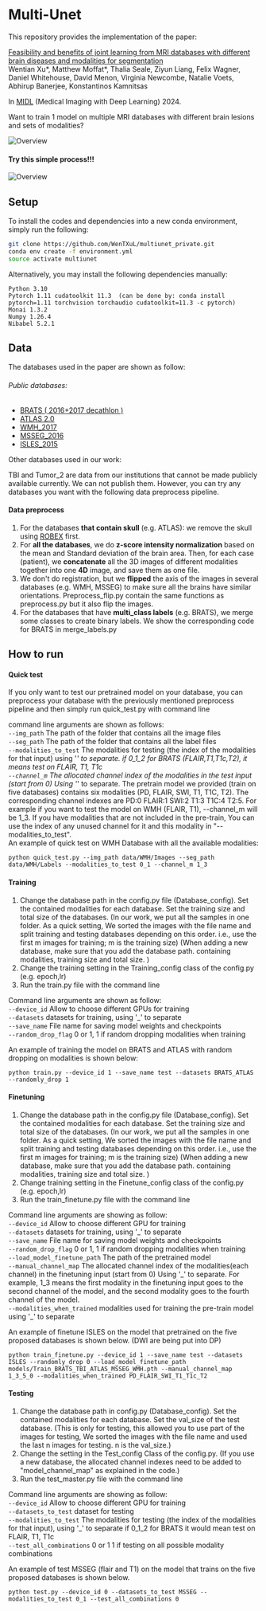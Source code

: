# Multi-Unet

This repository provides the implementation of the paper:

[Feasibility and benefits of joint learning from MRI databases with different brain diseases and modalities for segmentation](https://arxiv.org/pdf/2405.18511)  
Wentian Xu*, Matthew Moffat*, Thalia Seale, Ziyun Liang, Felix Wagner, Daniel Whitehouse, David Menon, Virginia Newcombe, Natalie Voets, Abhirup Banerjee, Konstantinos Kamnitsas 

In [MIDL](https://2024.midl.io/) (Medical Imaging with Deep Learning) 2024.

Want to train 1 model on multiple MRI databases with different brain lesions and sets of modalities?

<!-- ![image](https://github.com/WenTXuL/Multi_unet_private/blob/main/readmefigure2.png) -->
![Overview](readmefigure2.png)

#### Try this simple process!!!
<!-- ![image](https://github.com/WenTXuL/Multi_unet_private/blob/main/readmefigure.png) -->
![Overview](readmefigure.png)

## Setup
To install the codes and dependencies into a new conda environment, simply run the following:

```bash
git clone https://github.com/WenTXuL/multiunet_private.git
conda env create -f environment.yml
source activate multiunet
``` 
Alternatively, you may install the following dependencies manually: 

```
Python 3.10
Pytorch 1.11 cudatoolkit 11.3  (can be done by: conda install pytorch=1.11 torchvision torchaudio cudatoolkit=11.3 -c pytorch)
Monai 1.3.2
Numpy 1.26.4
Nibabel 5.2.1
```  

## Data


The databases used in the paper are shown as follow:

  

###### Public databases:

- [BRATS ( 2016+2017 decathlon )](http://medicaldecathlon.com/)
- [ATLAS 2.0](https://fcon_1000.projects.nitrc.org/indi/retro/atlas.html)
- [WMH_2017](https://wmh.isi.uu.nl/#_Data)
- [MSSEG_2016](https://www.nature.com/articles/s41598-018-31911-7)
- [ISLES_2015](https://www.isles-challenge.org/ISLES2015/)

Other databases used in our work:

TBI and Tumor_2 are data from our institutions that cannot be made publicly available currently. We can not publish them. However, you can try any databases you want with the following data preprocess pipeline.

#### Data preprocess  

1. For the databases **that contain skull** (e.g. ATLAS): we remove the skull using [ROBEX](https://www.nitrc.org/projects/robex) first.
2. For **all the databases**, we do **z-score intensity normalization** based on the mean and Standard deviation of the brain area. Then, for each case (patient), we **concatenate** all the 3D images of different modalities together into one **4D** image, and save them as one file.
3. We don't do registration, but we **flipped** the axis of the images in several databases (e.g. WMH, MSSEG) to make sure all the brains have similar orientations. Preprocess_flip.py contain the same functions as preprocess.py but it also flip the images.
4. For the databases that have **multi_class labels** (e.g. BRATS), we merge some classes to create binary labels. We show the corresponding  code for BRATS in merge_labels.py

## How to run

#### Quick test
If you only want to test our pretrained model on your database, you can preprocess your database with the previously mentioned preprocess pipeline and then simply run quick_test.py with command line

command line arguments are shown as follows:  
```--img_path``` The path of the folder that contains all the image files  
```--seg_path``` The path of the folder that contains all the label files  
```--modalities_to_test``` The modalities for testing (the index of the modalities for that input) using '_' to separate. if 0_1_2 for BRATS (FLAIR,T1,T1c,T2), it means test on FLAIR, T1, T1c  
```--channel_m``` The allocated channel index of the modalities in the test input (start from 0) Using '_' to separate. The pretrain model we provided (train on five databases) contains six modalities (PD, FLAIR, SWI, T1, T1C, T2). The corresponding channel indexes are PD:0 FLAIR:1 SWI:2 T1:3 T1C:4 T2:5. For example if you want to test the model on WMH (FLAIR, T1), --channel_m will be 1_3. If you have modalities that are not included in the pre-train, You can use the index of any unused channel for it and this modality in "--modalities_to_test".  
An example of quick test on WMH Database with all the available modalities:  
```
python quick_test.py --img_path data/WMH/Images --seg_path data/WMH/Labels --modalities_to_test 0_1 --channel_m 1_3
```

#### Training

1. Change the database path in the config.py file (Database_config). Set the contained modalities for each database. Set the training size and total size of the databases. (In our work, we put all the samples in one folder. As a quick setting, We sorted the images with the file name and split training and testing databases depending on this order. i.e., use the first m images for training; m is the training size)  (When adding a new database, make sure that you add the database path. containing modalities, training size and total size. )
2. Change the training setting in the Training_config class of the config.py  (e.g. epoch,lr)
3. Run the train.py file with the command line

Command line arguments are shown as follow:  
```--device_id``` Allow to choose different GPUs for training  
```--datasets``` datasets for training, using '\_' to separate  
```--save_name``` File name for saving model weights and checkpoints  
```--random_drop_flag``` 0 or 1, 1 if random dropping modalities when training  


An example of training the model on BRATS and ATLAS with random dropping on modalities is shown below:
```
python train.py --device_id 1 --save_name test --datasets BRATS_ATLAS --randomly_drop 1
```


#### Finetuning
1. Change the database path in the config.py file (Database_config). Set the contained modalities for each database. Set the training size and total size of the databases. (In our work, we put all the samples in one folder. As a quick setting, We sorted the images with the file name and split training and testing databases depending on this order. i.e., use the first m images for training; m is the training size)  (When adding a new database, make sure that you add the database path. containing modalities, training size and total size. )
2. Change training setting in the Finetune_config class of the config.py (e.g. epoch,lr)
3. Run the train_finetune.py file with the command line

Command line arguments are showing as follow:  
```--device_id``` Allow to choose different GPU for training  
```--datasets``` datasets for training, using '\_' to separate  
```--save_name``` File name for saving model weights and checkpoints  
```--random_drop_flag``` 0 or 1, 1 if random dropping modalities when training  
```--load_model_finetune_path``` The path of the pretrained model  
```--manual_channel_map``` The allocated channel index of the modalities(each channel) in the finetuning input (start from 0) Using '_' to separate. For example, 1_3 means the first modality in the finetuning input goes to the second channel of the model, and the second modality goes to the fourth channel of the model.  
```--modalities_when_trained``` modalities used for training the pre-train model using '\_' to separate  

An example of finetune ISLES on the model that pretrained on the five proposed databases is shown below. (DWI are being put into DP)
```
python train_finetune.py --device_id 1 --save_name test --datasets ISLES --randomly_drop 0 --load_model_finetune_path models/Train_BRATS_TBI_ATLAS_MSSEG_WMH.pth --manual_channel_map 1_3_5_0 --modalities_when_trained PD_FLAIR_SWI_T1_T1c_T2
```


#### Testing
1. Change the database path in config.py (Database_config). Set the contained modalities for each database. Set the val_size of the test database. (This is only for testing, this allowed you to use part of the images for testing, We sorted the images with the file name and used the last n images for testing. n is the val_size.)
2. Change the setting in the Test_config Class of the config.py. (If you use a new database,  the allocated channel indexes need to be added to "model_channel_map" as explained in the code.)
3. Run the test_master.py file with the command line

Command line arguments are showing as follow:  
```--device_id``` Allow to choose different GPU for training  
```--datasets_to_test``` dataset for testing  
```--modalities_to_test``` The modalities for testing (the index of the modalities for that input), using '_' to separate if 0_1_2 for BRATS it would mean test on FLAIR, T1, T1c  
```--test_all_combinations``` 0 or 1 1 if testing on all possible modality combinations    

An example of test MSSEG (flair and T1) on the model that trains on the five proposed databases is shown below.  
```
python test.py --device_id 0 --datasets_to_test MSSEG --modalities_to_test 0_1 --test_all_combinations 0
```



